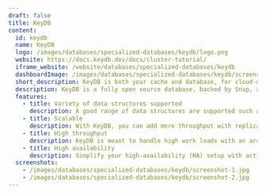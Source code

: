 ```yaml
---
draft: false
title: KeyDB
content:
  id: keydb
  name: KeyDB
  logo: /images/databases/specialized-databases/keydb/logo.png
  website: https://docs.keydb.dev/docs/cluster-tutorial/
  iframe_website: /website/databases/specialized-databases/keydb
  dashboardImage: /images/databases/specialized-databases/keydb/screenshot-1.jpg
  short_description: KeyDB is both your cache and database, for cloud-optimized solutions.
  description: KeyDB is a fully open source database, backed by Snap, and a faster drop in alternative to Redis. KeyDB is meant to handle heavy workloads with a single node benchmarking at over 1 million ops/sec. KeyDB is a multithreaded database and will outperform Redis on a per-node basis. By keeping data in-memory, KeyDB can serve up data with submillisecond latencies.
  features:
    - title: Variety of data structures supported
      description: A good range of data structures are supported such as strings, hashes, lists, sets, sorted sets, bitmaps, hyperloglogs, geospatial indexes and streams.
    - title: Scalable
      description: With KeyDB, you can add more throughput with replica nodes and active-replica nodes, or partition the data in a sharded cluster.
    - title: High throughput
      description: KeyDB is meant to handle high work loads with an architecture that maximizes use of your systems resources. A single node benchmarks over 1 million ops/sec.
    - title: High availability
      description: Simplify your high-availability (HA) setup with active-replica nodes that do not require sentinel nodes for failover. HA setups are also available for sharded cluster mode configurations.
  screenshots:
    - /images/databases/specialized-databases/keydb/screenshot-1.jpg
    - /images/databases/specialized-databases/keydb/screenshot-2.jpg
---
```

